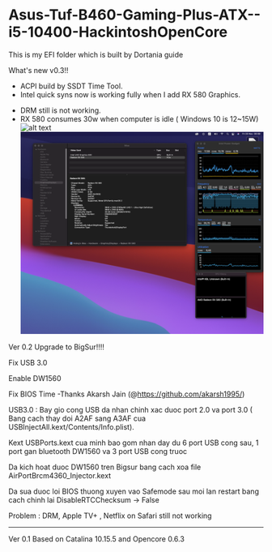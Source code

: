 # Asus-Tuf-B460-Gaming-Plus-ATX--i5-10400-HackintoshOpenCore
This is my EFI folder which is built by Dortania guide


What's new v0.3!!
- ACPI build by SSDT Time Tool.
- Intel quick syns now is working fully when I add RX 580 Graphics.
+ DRM still is not working.
+ RX 580 consumes 30w when computer is idle ( Windows 10 is 12~15W)
![alt text](https://github.com/hmthang96/Asus-Tuf-B460-Gaming-Plus-ATX--i5-10400-HackintoshOpenCore/blob/main/pictures/Bigsur.png?raw=true)
![alt text](https://github.com/hmthang96/Asus-Tuf-B460-Gaming-Plus-ATX--i5-10400-HackintoshOpenCore/blob/main/pictures/2.png?raw=true)


Ver 0.2
Upgrade to BigSur!!!!

Fix USB 3.0

Enable DW1560

Fix BIOS Time -Thanks Akarsh Jain (@https://github.com/akarsh1995/)

USB3.0 : Bay gio cong USB da nhan chinh xac duoc port 2.0 va port 3.0 ( Bang cach thay doi A2AF sang A3AF cua USBInjectAll.kext/Contents/Info.plist).

Kext USBPorts.kext cua minh bao gom nhan day du 6 port USB cong sau, 1 port gan bluetooth DW1560 va 3 port USB cong truoc

Da kich hoat duoc DW1560 tren Bigsur bang cach xoa file AirPortBrcm4360_Injector.kext

Da sua duoc loi BIOS thuong xuyen vao Safemode sau moi lan restart bang cach chinh lai DisableRTCChecksum -> False

Problem : DRM, Apple TV+ , Netflix on Safari still not working
____________________________________________
Ver 0.1
Based on Catalina 10.15.5 and Opencore 0.6.3
